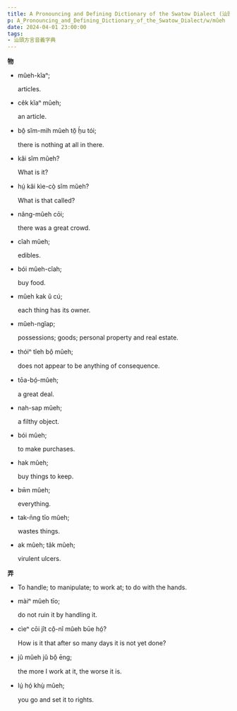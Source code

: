 ```yaml
---
title: A Pronouncing and Defining Dictionary of the Swatow Dialect (汕頭方言音義字典) / mûeh
p: A_Pronouncing_and_Defining_Dictionary_of_the_Swatow_Dialect/w/mûeh
date: 2024-04-01 23:00:00
tags: 
- 汕頭方言音義字典
---
```



**物**

- mûeh-kĭaⁿ;

  articles.

- cêk kĭaⁿ mûeh;

  an article.

- bô̤ sĭm-mih mûeh tŏ̤ h̤́u tói;

  there is nothing at all in there.

- kâi sĭm mûeh?

  What is it?

- hṳ́ kâi kìe-cò̤ sĭm mŭeh?

  What is that called?

- nâng-mûeh cōi;

  there was a great crowd.

- cîah mûeh;

  edibles.

- bói mûeh-cîah;

  buy food.

- mûeh kak ŭ cú;

  each thing has its owner.

- mûeh-ngîap;

  possessions; goods; personal property and real estate.

- thóiⁿ tîeh bô̤ mûeh;

  does not appear to be anything of consequence.

- tōa-bó̤-mûeh;

  a great deal.

- nah-sap mûeh;

  a filthy object.

- bói mûeh;

  to make purchases.

- hak mûeh;

  buy things to keep.

- bw̄n mûeh;

  everything.

- tak-n̄ng tīo mûeh;

  wastes things.

- ak mûeh; tâk mûeh;

  virulent ulcers.

**弄**
- To handle; to manipulate; to work at; to do with the hands.

- màiⁿ mûeh tīo;

  do not ruin it by handling it.

- cìeⁿ cōi jît cô̤-nî mûeh būe hó̤?

  How is it that after so many days it is not yet done?

- jû mûeh jû bô̤ ēng;

  the more I work at it, the worse it is.

- lṳ́ hó̤ khṳ̀ mûeh;

  you go and set it to rights.